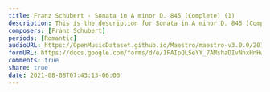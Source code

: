 ```yaml
---
title: Franz Schubert - Sonata in A minor D. 845 (Complete) (1)
description: This is the description for Sonata in A minor D. 845 (Complete) by Franz Schubert
composers: [Franz Schubert]
periods: [Romantic]
audioURL: https://OpenMusicDataset.github.io/Maestro/maestro-v3.0.0/2014/MIDI-UNPROCESSED_04-07-08-10-12-15-17_R2_2014_MID--AUDIO_15_R2_2014_wav.midi
formURL: https://docs.google.com/forms/d/e/1FAIpQLSeYY_7AMshaDIvNnxHnHwhT0I8YT5pfsJdu1CY6cVVfW6nkqA/viewform
comments: true
share: true
date: 2021-08-08T07:43:13-06:00
---
```


